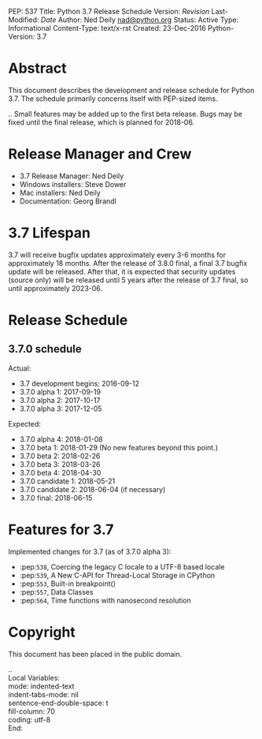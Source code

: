 PEP: 537
Title: Python 3.7 Release Schedule
Version: $Revision$
Last-Modified: $Date$
Author: Ned Deily <nad@python.org>
Status: Active
Type: Informational
Content-Type: text/x-rst
Created: 23-Dec-2016
Python-Version: 3.7


Abstract
========

This document describes the development and release schedule for
Python 3.7.  The schedule primarily concerns itself with PEP-sized
items.

.. Small features may be added up to the first beta
   release.  Bugs may be fixed until the final release,
   which is planned for 2018-06.


Release Manager and Crew
========================

- 3.7 Release Manager: Ned Deily
- Windows installers: Steve Dower
- Mac installers: Ned Deily
- Documentation: Georg Brandl


3.7 Lifespan
============

3.7 will receive bugfix updates approximately every 3-6 months for
approximately 18 months.  After the release of 3.8.0 final, a final
3.7 bugfix update will be released.  After that, it is expected that
security updates (source only) will be released until 5 years after
the release of 3.7 final, so until approximately 2023-06.


Release Schedule
================

3.7.0 schedule
--------------

Actual:

- 3.7 development begins: 2016-09-12
- 3.7.0 alpha 1: 2017-09-19
- 3.7.0 alpha 2: 2017-10-17
- 3.7.0 alpha 3: 2017-12-05

Expected:

- 3.7.0 alpha 4: 2018-01-08
- 3.7.0 beta 1: 2018-01-29
  (No new features beyond this point.)
- 3.7.0 beta 2: 2018-02-26
- 3.7.0 beta 3: 2018-03-26
- 3.7.0 beta 4: 2018-04-30
- 3.7.0 candidate 1: 2018-05-21
- 3.7.0 candidate 2: 2018-06-04 (if necessary)
- 3.7.0 final: 2018-06-15


Features for 3.7
================

Implemented changes for 3.7 (as of 3.7.0 alpha 3):

* :pep:`538`, Coercing the legacy C locale to a UTF-8 based locale
* :pep:`539`, A New C-API for Thread-Local Storage in CPython
* :pep:`553`, Built-in breakpoint()
* :pep:`557`, Data Classes
* :pep:`564`, Time functions with nanosecond resolution

Copyright
=========

This document has been placed in the public domain.



..  
  Local Variables:  
  mode: indented-text  
  indent-tabs-mode: nil  
  sentence-end-double-space: t  
  fill-column: 70  
  coding: utf-8  
  End:  
